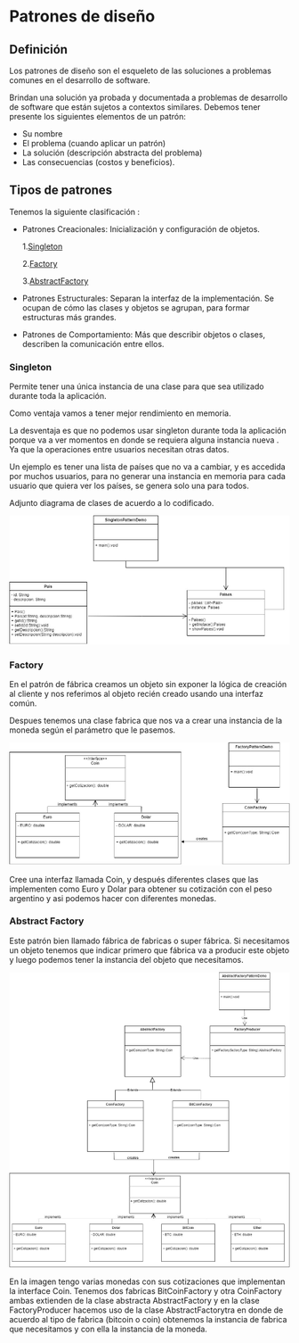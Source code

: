 # Patrones de diseño 
## Definición

Los patrones de diseño son el esqueleto de las soluciones a problemas comunes en el desarrollo de software.

Brindan una solución ya probada y documentada a problemas de desarrollo de software que están 
sujetos a contextos similares. Debemos tener presente los siguientes elementos de un patrón: 
- Su nombre 
- El problema (cuando aplicar un patrón)
- La solución (descripción abstracta del problema) 
- Las consecuencias (costos y beneficios).

## Tipos de patrones
Tenemos la siguiente clasificación :

- Patrones Creacionales: Inicialización y configuración de objetos.
  
  1.[Singleton](#item1)
  
  2.[Factory](#item2)
  
  3.[AbstractFactory](#item3)

- Patrones Estructurales: Separan la interfaz de la implementación. Se ocupan de cómo las clases y objetos se agrupan, para formar estructuras más grandes.

- Patrones de Comportamiento: Más que describir objetos o clases, describen la comunicación entre ellos.


<a name="item1"></a>
### Singleton
Permite tener una única instancia de una clase para que sea utilizado durante toda la aplicación.

Como ventaja vamos a tener mejor rendimiento en memoria.

La desventaja es que no podemos usar singleton durante toda la aplicación porque va a ver momentos en donde se requiera alguna instancia nueva . 
Ya que la operaciones entre usuarios necesitan otras datos.

Un ejemplo es tener una lista de países que no va a cambiar, y es accedida por muchos usuarios, para no generar una instancia en memoria 
para cada usuario que quiera ver los países, se genera solo una para todos.

Adjunto diagrama de clases de acuerdo a lo codificado.

![Diagrama de clases Singleton](https://github.com/GuilleAV/Design-patterns/blob/master/assets/Singleton.jpg)

<a name="item2"></a>
### Factory

En el patrón de fábrica creamos un objeto sin exponer la lógica de creación al cliente y nos referimos al objeto recién creado usando una interfaz común.

Despues tenemos una clase fabrica que nos va a crear una instancia de la moneda según el parámetro que le pasemos.

![Diagrama de clases Factory](https://github.com/GuilleAV/Design-patterns/blob/master/assets/Factory.jpg)

Cree una interfaz llamada Coin, y después diferentes clases que las implementen como Euro y Dolar para obtener su cotización con el peso argentino y asi podemos hacer con diferentes monedas.

<a name="item3"></a>
### Abstract Factory

Este patrón bien llamado fábrica de fabricas o super fábrica. Si necesitamos un objeto tenemos que indicar primero que fábrica va a producir este objeto y luego podemos tener la instancia del objeto que necesitamos.

![Diagrama de clases Abstract Factory](https://github.com/GuilleAV/Design-patterns/blob/master/assets/AbstractFactory.jpg)

En la imagen tengo varias monedas con sus cotizaciones que implementan la interface Coin. Tenemos dos fabricas BitCoinFactory y otra CoinFactory ambas extienden de la clase abstracta AbstractFactory y en la clase FactoryProducer hacemos uso de la clase AbstractFactorytra en donde de acuerdo al tipo de fabrica (bitcoin o coin) obtenemos la instancia de fabrica que necesitamos y con ella la instancia de la moneda.  






